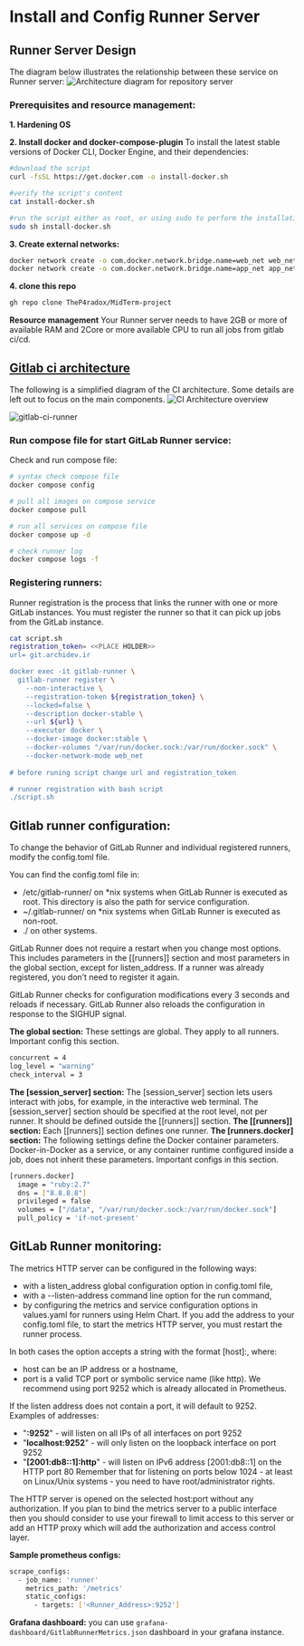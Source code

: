 # Install and Config Runner Server

## Runner Server Design

The diagram below illustrates the relationship between these service on Runner server:
![Architecture diagram for repository server](../../doc/Repo_Runner_Server_Design_V1.png)

### Prerequisites and resource management:

**1. Hardening OS**

**2. Install docker and docker-compose-plugin**
  To install the latest stable versions of Docker CLI, Docker Engine, and their dependencies:
```bash
#download the script
curl -fsSL https://get.docker.com -o install-docker.sh

#verify the script's content
cat install-docker.sh

#run the script either as root, or using sudo to perform the installation.
sudo sh install-docker.sh
```
**3. Create external networks:**
```bash
docker network create -o com.docker.network.bridge.name=web_net web_net
docker network create -o com.docker.network.bridge.name=app_net app_net

```
**4. clone this repo**
```bash
gh repo clone TheP4radox/MidTerm-project
```

**Resource management**
Your Runner server needs to have 2GB or more of available RAM and 2Core or more available CPU to run all jobs from gitlab ci/cd.

## [Gitlab ci architecture](https://docs.gitlab.com/ee/development/cicd/#ci-architecture-overview)

The following is a simplified diagram of the CI architecture. Some details are left out to focus on the main components.
![CI Architecture overview](https://docs.gitlab.com/ee/development/cicd/img/ci_architecture.png)

![gitlab-ci-runner](../../images/runner-ci-gitlab.jpeg)

### Run compose file for start GitLab Runner service:
Check and run compose file:
```bash
# syntax check compose file
docker compose config

# pull all images on compose service
docker compose pull

# run all services on compose file
docker compose up -d

# check runner log
docker compose logs -f
```

### Registering runners:

Runner registration is the process that links the runner with one or more GitLab instances. You must register the runner so that it can pick up jobs from the GitLab instance.

```bash
cat script.sh
registration_token= <<PLACE HOLDER>>
url= git.archidev.ir

docker exec -it gitlab-runner \
  gitlab-runner register \
    --non-interactive \
    --registration-token ${registration_token} \
    --locked=false \
    --description docker-stable \
    --url ${url} \
    --executor docker \
    --docker-image docker:stable \
    --docker-volumes "/var/run/docker.sock:/var/run/docker.sock" \
    --docker-network-mode web_net
    
# before runing script change url and registration_token 

# runner registration with bash script
./script.sh
```

## Gitlab runner configuration:
To change the behavior of GitLab Runner and individual registered runners, modify the config.toml file.

You can find the config.toml file in:

- /etc/gitlab-runner/ on *nix systems when GitLab Runner is executed as root. This directory is also the path for service configuration.
- ~/.gitlab-runner/ on *nix systems when GitLab Runner is executed as non-root.
- ./ on other systems.

GitLab Runner does not require a restart when you change most options. This includes parameters in the [[runners]] section and most parameters in the global section, except for listen_address. If a runner was already registered, you don’t need to register it again.

GitLab Runner checks for configuration modifications every 3 seconds and reloads if necessary. GitLab Runner also reloads the configuration in response to the SIGHUP signal.

**The global section:** These settings are global. They apply to all runners.
Important config this section.
```bash
concurrent = 4
log_level = "warning"
check_interval = 3
```
**The [session_server] section:** The [session_server] section lets users interact with jobs, for example, in the interactive web terminal. The [session_server] section should be specified at the root level, not per runner. It should be defined outside the [[runners]] section.
**The [[runners]] section:** Each [[runners]] section defines one runner.
**The [runners.docker] section:** The following settings define the Docker container parameters. Docker-in-Docker as a service, or any container runtime configured inside a job, does not inherit these parameters.
Important configs in this section.
```bash
[runners.docker]
  image = "ruby:2.7"
  dns = ["8.8.8.8"]
  privileged = false
  volumes = ["/data", "/var/run/docker.sock:/var/run/docker.sock"]
  pull_policy = 'if-not-present'
```

## GitLab Runner monitoring:
The metrics HTTP server can be configured in the following ways:
- with a listen_address global configuration option in config.toml file,
- with a --listen-address command line option for the run command,
- by configuring the metrics and service configuration options in values.yaml for runners using Helm Chart.
If you add the address to your config.toml file, to start the metrics HTTP server, you must restart the runner process.

In both cases the option accepts a string with the format [host]:<port>, where:

- host can be an IP address or a hostname,
- port is a valid TCP port or symbolic service name (like http). We recommend using port 9252 which is already allocated in Prometheus.

If the listen address does not contain a port, it will default to 9252.
Examples of addresses:
- "**:9252**" - will listen on all IPs of all interfaces on port 9252
- "**localhost:9252**" - will only listen on the loopback interface on port 9252
- "**[2001:db8::1]:http**" - will listen on IPv6 address [2001:db8::1] on the HTTP port 80
Remember that for listening on ports below 1024 - at least on Linux/Unix systems - you need to have root/administrator rights.

The HTTP server is opened on the selected host:port without any authorization. If you plan to bind the metrics server to a public interface then you should consider to use your firewall to limit access to this server or add an HTTP proxy which will add the authorization and access control layer.

**Sample prometheus configs:**
```bash
scrape_configs:
  - job_name: 'runner'
    metrics_path: '/metrics'
    static_configs:
      - targets: ['<Runner_Address>:9252']
```

**Grafana dashboard:** you can use `grafana-dashboard/GitlabRunnerMetrics.json` dashboard in your grafana instance.
